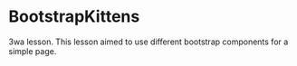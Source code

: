 # BootstrapKittens
3wa lesson. This lesson aimed to use different bootstrap components for a simple page.
